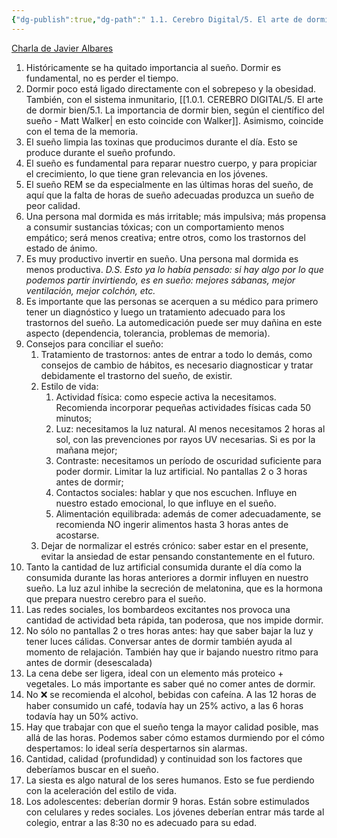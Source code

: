 ```yaml
---
{"dg-publish":true,"dg-path":" 1.1. Cerebro Digital/5. El arte de dormir bien/5.2. El sueño es fundamental para tu salud física y mental - Javier Albares.md","permalink":"/1-1-cerebro-digital/5-el-arte-de-dormir-bien/5-2-el-sueno-es-fundamental-para-tu-salud-fisica-y-mental-javier-albares/","tags":["Productividad"]}
---
```


[Charla de Javier Albares](https://www.youtube.com/watch?v=VZyBJI5V24U&pp=ygUZbGEgaW1wb3J0YW5jaWEgZGVsIHN1ZcOxbw%3D%3D)

1. Históricamente se ha quitado importancia al sueño. Dormir es fundamental, no es perder el tiempo. 
2. Dormir poco está ligado directamente con el sobrepeso y la obesidad. También, con el sistema inmunitario, [[1.0.1. CEREBRO DIGITAL/5. El arte de dormir bien/5.1. La importancia de dormir bien, según el científico del sueño - Matt Walker\| en esto coincide con Walker]]. Asimismo, coincide con el tema de la memoria. 
3. El sueño limpia las toxinas que producimos durante el día. Esto se produce durante el sueño profundo.
4. El sueño es fundamental para reparar nuestro cuerpo, y para propiciar el crecimiento, lo que tiene gran relevancia en los jóvenes. 
5. El sueño REM se da especialmente en las últimas horas del sueño, de aquí que la falta de horas de sueño adecuadas produzca un sueño de peor calidad. 
6. Una persona mal dormida es más irritable; más impulsiva; más propensa a consumir sustancias tóxicas; con un comportamiento menos empático; será menos creativa; entre otros, como los trastornos del estado de ánimo. 
7. Es muy productivo invertir en sueño. Una persona mal dormida es menos productiva. *D.S. Esto ya lo había pensado: si hay algo por lo que podemos partir invirtiendo, es en sueño: mejores sábanas, mejor ventilación, mejor colchón, etc.*
8. Es importante que las personas se acerquen a su médico para primero tener un diagnóstico y luego un tratamiento adecuado para los trastornos del sueño. La automedicación puede ser muy dañina en este aspecto (dependencia, tolerancia, problemas de memoria).
9. Consejos para conciliar el sueño:
	1. Tratamiento de trastornos: antes de entrar a todo lo demás, como consejos de cambio de hábitos, es necesario diagnosticar y tratar debidamente el trastorno del sueño, de existir. 
	2. Estilo de vida: 
		1. Actividad física: como especie activa la necesitamos. Recomienda incorporar pequeñas actividades físicas cada 50 minutos; 
		2. Luz: necesitamos la luz natural. Al menos necesitamos 2 horas al sol, con las prevenciones por rayos UV necesarias. Si es por la mañana mejor;
		3. Contraste: necesitamos un período de oscuridad suficiente para poder dormir. Limitar la luz artificial. No pantallas 2 o 3 horas antes de dormir;
		4. Contactos sociales: hablar y que nos escuchen. Influye en nuestro estado emocional, lo que influye en el sueño.
		5. Alimentación equilibrada: además de comer adecuadamente, se recomienda NO ingerir alimentos hasta 3 horas antes de acostarse.
	3. Dejar de normalizar el estrés crónico: saber estar en el presente, evitar la ansiedad de estar pensando constantemente en el futuro. 
10.   Tanto la cantidad de luz artificial consumida durante el día como la consumida durante las horas anteriores a dormir influyen en nuestro sueño. La luz azul inhibe la secreción de melatonina, que es la hormona que prepara nuestro cerebro para el sueño. 
11. Las redes sociales, los bombardeos excitantes nos provoca una cantidad de actividad beta rápida, tan poderosa, que nos impide dormir. 
12. No sólo no pantallas 2 o tres horas antes: hay que saber bajar la luz y tener luces cálidas. Conversar antes de dormir también ayuda al momento de relajación. También hay que ir bajando nuestro ritmo para antes de dormir (desescalada)
13. La cena debe ser ligera, ideal con un elemento más proteico + vegetales. Lo más importante es saber qué no comer antes de dormir. 
14. No ❌ se recomienda el alcohol, bebidas con cafeína. A las 12 horas de haber consumido un café, todavía hay un 25% activo, a las 6 horas todavía hay un 50% activo. 
15. Hay que trabajar con que el sueño tenga la mayor calidad posible, mas allá de las horas. Podemos saber cómo estamos durmiendo por el cómo despertamos: lo ideal sería despertarnos sin alarmas.
16. Cantidad, calidad (profundidad) y continuidad son los factores que deberíamos buscar en el sueño.
17. La siesta es algo natural de los seres humanos. Esto se fue perdiendo con la aceleración del estilo de vida. 
18. Los adolescentes: deberían dormir 9 horas. Están sobre estimulados con celulares y redes sociales. Los jóvenes deberían entrar más tarde al colegio, entrar a las 8:30 no es adecuado para su edad. 